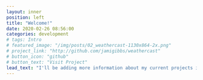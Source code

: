 ```yaml
---
layout: inner
position: left
title: "Welcome!"
date: 2020-02-26 08:56:00
categories: development
# tags: Intro
# featured_image: "/img/posts/02_weathercast-1130x864-2x.png"
# project_link: "http://github.com/jamigibbs/weathercast"
# button_icon: "github"
# button_text: "Visit Project"
lead_text: "I'll be adding more information about my current projects in the future"
---
```


